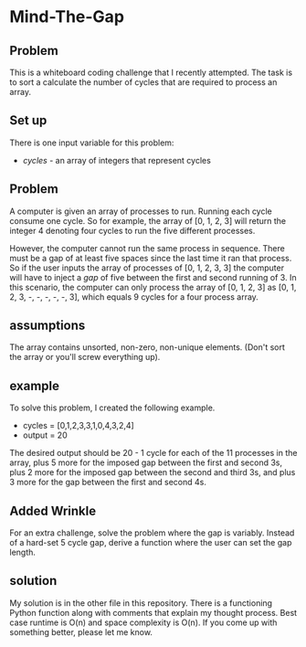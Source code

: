 # Mind-The-Gap

## Problem

This is a whiteboard coding challenge that I recently attempted. The task is to sort a calculate the number of cycles that are required to process an array. 

## Set up
There is one input variable for this problem:
  * *cycles* - an array of integers that represent cycles

## Problem
A computer is given an array of processes to run. Running each cycle consume one cycle. So for example, the array of 
[0, 1, 2, 3] will return the integer 4 denoting four cycles to run the five different processes. 

However, the computer cannot run the same process in sequence. There must be a gap of at least five spaces since the last time it ran that process.  So if the user inputs the array of processes of [0, 1, 2, 3, 3] the computer will have to inject a *gap* of five between the first and second running of 3. In this scenario, the computer can only process the array of [0, 1, 2, 3] as [0, 1, 2, 3, -, -, -, -, -, 3], which equals 9 cycles for a four process array. 

## assumptions
 The array contains unsorted, non-zero, non-unique elements. (Don't sort the array or you'll screw everything up).
 
 ## example
 To solve this problem, I created the following example.
 * cycles = [0,1,2,3,3,1,0,4,3,2,4]
 * output = 20
 
 The desired output should be 20 - 1 cycle for each of the 11 processes in the array, plus 5 more for the imposed gap between the first and second 3s, plus 2 more for the imposed gap between the second and third 3s, and plus 3 more for the gap between the first and second 4s. 


## Added Wrinkle
For an extra challenge, solve the problem where the gap is variably. Instead of a hard-set 5 cycle gap, derive a 
function where the user can set the gap length.


## solution 
My solution is in the other file in this repository. There is a functioning Python function along with comments that explain my thought process. Best case runtime is O(n) and space complexity is O(n). If you come up with something better, please let me know.